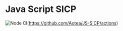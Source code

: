 # Java Script SICP

![Node CI](https://github.com/Aotea/JS-SICP/workflows/Node%20CI/badge.svg?branch=main)(https://github.com/Aotea/JS-SICP/actions)
